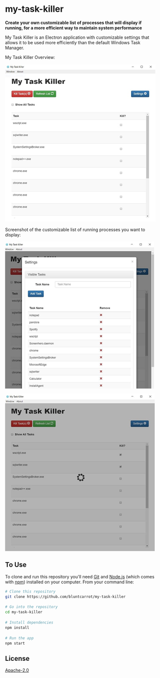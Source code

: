 # my-task-killer

**Create your own customizable list of processes that will display if running, for a more efficient way to maintain system performance**

My Task Killer is an Electron application with customizable settings that allows it to be used more efficiently than the default Windows Task Manager.

My Task Killer Overview: 

![Alt text](https://github.com/bluntcarrot/my-task-killer/blob/master/images/my-task-killer-1.JPG "My Task Killer Overview screenshot")

Screenshot of the customizable list of running processes you want to display: 

![Alt text](https://github.com/bluntcarrot/my-task-killer/blob/master/images/my-task-killer-2.JPG "My Task Killer Add New Tasks screenshot")


![Alt text](https://github.com/bluntcarrot/my-task-killer/blob/master/images/my-task-killer-3.JPG "My Task Killer Loading screen screenshot")


## To Use

To clone and run this repository you'll need [Git](https://git-scm.com) and [Node.js](https://nodejs.org/en/download/) (which comes with [npm](http://npmjs.com)) installed on your computer. From your command line:

```bash
# Clone this repository
git clone https://github.com/bluntcarrot/my-task-killer

# Go into the repository
cd my-task-killer

# Install dependencies
npm install

# Run the app
npm start
```

## License

[Apache-2.0](LICENSE.md)
